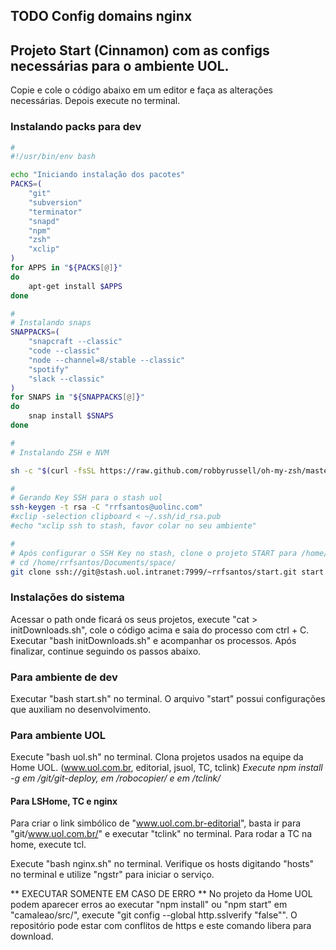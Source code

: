 ## TODO Config domains nginx
## Projeto Start (Cinnamon) com as configs necessárias para o ambiente UOL.

Copie e cole o código abaixo em um editor e faça as alterações necessárias. Depois execute no terminal.

### Instalando packs para dev
```sh
#
#!/usr/bin/env bash

echo "Iniciando instalação dos pacotes"
PACKS=( 
    "git"
    "subversion" 
    "terminator" 
    "snapd" 
    "npm"
    "zsh"
    "xclip"
)
for APPS in "${PACKS[@]}"
do
    apt-get install $APPS
done

#
# Instalando snaps
SNAPPACKS=( 
    "snapcraft --classic" 
    "code --classic" 
    "node --channel=8/stable --classic" 
    "spotify" 
    "slack --classic" 
)
for SNAPS in "${SNAPPACKS[@]}"
do
    snap install $SNAPS
done

#
# Instalando ZSH e NVM

sh -c "$(curl -fsSL https://raw.github.com/robbyrussell/oh-my-zsh/master/tools/install.sh)"

#
# Gerando Key SSH para o stash uol
ssh-keygen -t rsa -C "rrfsantos@uolinc.com"
#xclip -selection clipboard < ~/.ssh/id_rsa.pub
#echo "xclip ssh to stash, favor colar no seu ambiente"

#
# Após configurar o SSH Key no stash, clone o projeto START para /home/rrfsantos/Documents/space/
# cd /home/rrfsantos/Documents/space/
git clone ssh://git@stash.uol.intranet:7999/~rrfsantos/start.git start

```
### Instalações do sistema ###
Acessar o path onde ficará os seus projetos, execute "cat > initDownloads.sh", cole o código acima e saia do processo com ctrl + C.
Executar "bash initDownloads.sh" e acompanhar os processos. Após finalizar, continue seguindo os passos abaixo. 

### Para ambiente de dev ###
Executar "bash start.sh" no terminal.
O arquivo "start" possui configurações que auxiliam no desenvolvimento. 

### Para ambiente UOL ###
Execute "bash uol.sh" no terminal.
Clona projetos usados na equipe da Home UOL. (www.uol.com.br, editorial, jsuol, TC, tclink)
*Execute npm install -g em /git/git-deploy, em /robocopier/ e em /tclink/*

#### Para LSHome, TC e nginx ####
Para criar o link simbólico de "www.uol.com.br-editorial", basta ir para "git/www.uol.com.br/" e executar  "tclink"  no terminal.
Para rodar a TC na home, execute tcl.

Execute "bash nginx.sh" no terminal.
Verifique os hosts digitando "hosts" no terminal e utilize "ngstr" para iniciar o serviço.  

** EXECUTAR SOMENTE EM CASO DE ERRO **
No projeto da Home UOL podem aparecer erros ao executar "npm install" ou "npm start" em "camaleao/src/", execute "git config --global http.sslverify "false"". O repositório pode estar com conflitos de https e este comando libera para download.